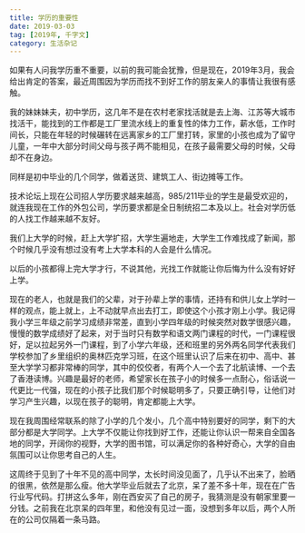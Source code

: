 ```yaml
---
title: 学历的重要性
date: 2019-03-03
tag: [2019年, 千字文]
category: 生活杂记
---
```


如果有人问我学历重不重要，以前的我可能会犹豫，但是现在，2019年3月，我会给出肯定的答案，最近周围因为学历而找不到好工作的朋友亲人的事情让我很有感触。

我的妹妹妹夫，初中学历，这几年不是在农村老家找活就是去上海、江苏等大城市找活干，能找到的工作都是工厂里流水线上的重复性的体力工作，薪水低，工作时间长，只能在年轻的时候碾转在远离家乡的工厂里打转，家里的小孩也成为了留守儿童，一年中大部分时间父母与孩子两不能相见，在孩子最需要父母的时候，父母却不在身边。

同样是初中毕业的几个同学，做着送货、建筑工人、街边摊等工作。

技术论坛上现在公司招人学历要求越来越高，985/211毕业的学生是最受欢迎的，就连我现在工作的外包公司，学历要求都是全日制统招二本及以上。社会对学历低的人找工作越来越不友好。

我们上大学的时候，赶上大学扩招，大学生遍地走，大学生工作难找成了新闻，那个时候几乎没有想过没有考上大学本科的人会是什么情况。

以后的小孩都得上完大学才行，不说其他，光找工作就能让你后悔为什么没有好好上学。

现在的老人，也就是我们的父辈，对于孙辈上学的事情，还持有和供儿女上学时一样的观点，能上就上，上不动就早点出去打工，即使这个小孩才刚上小学。我记得我小学三年级之前学习成绩非常差，直到小学四年级的时候突然对数学很感兴趣，慢慢的数学成绩好了起来，对于当时只有数学和语文两门课程的时代，一门课程很好，足以拉起另外一门课程，到了小学六年级，还和班里的另外两名同学代表我们学校参加了乡里组织的奥林匹克学习班，在这个班里认识了后来在初中、高中、甚至大学学习都非常棒的同学，其中的佼佼者，有两个人一个去了北航读博、一个去了香港读博。兴趣是最好的老师，希望家长在孩子小的时候多一点耐心，俗话说一代更比一代强，现在的小孩子比我们那个时候聪明多了，只要正确引导，让他们对学习产生兴趣，以现在孩子的聪明，肯定都能上大学。

现在我周围经常联系的除了小学的几个发小，几个高中特别要好的同学，剩下的大部分都是大学同学。上大学不仅能让你找到好工作，还能让你认识一帮来自全国各地的同学，开阔你的视野，大学的图书馆，可以满足你的各种好奇心，大学的自由氛围可以让你思考自己的人生。

这周终于见到了十年不见的高中同学，太长时间没见面了，几乎认不出来了，脸晒的很黑，依然是那么瘦。他大学毕业后就去了北京，呆了差不多十年，现在在广告行业写代码。打拼这么多年，刚在西安买了自己的房子，我猜测是没有朝家里要一分钱。之前我在北京呆的四年里，和他没有见过一面，没想到多年以后，两个人所在的公司仅隔着一条马路。